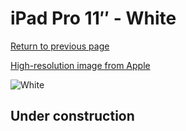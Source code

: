 # iPad Pro 11″ - White

[Return to previous page](/ipad_pro4)

[High-resolution image from Apple](https://store.storeimages.cdn-apple.com/8756/as-images.apple.com/is/MJMA3?wid=4500&hei=4500&fmt=png)

<div style="width: 500px"><img src="/almost_uncompressed/MJMA3.webp" alt="White"></div>

## Under construction
